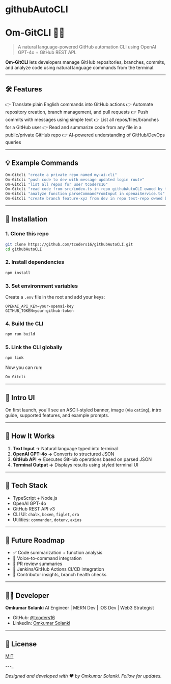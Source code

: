 # githubAutoCLI
# Om-GitCLI 🧠🚀

> A natural language-powered GitHub automation CLI using OpenAI GPT-4o + GitHub REST API.

**Om-GitCLI** lets developers manage GitHub repositories, branches, commits, and analyze code using natural language commands from the terminal.

---

## 🛠 Features

👉 Translate plain English commands into GitHub actions
👉 Automate repository creation, branch management, and pull requests
👉 Push commits with messages using simple text
👉 List all repos/files/branches for a GitHub user
👉 Read and summarize code from any file in a public/private GitHub repo
👉 AI-powered understanding of GitHub/DevOps queries

---

## 💡 Example Commands

```bash
Om-Gitcli "create a private repo named my-ai-cli"
Om-Gitcli "push code to dev with message updated login route"
Om-Gitcli "list all repos for user tcoders16"
Om-Gitcli "read code from src/index.ts in repo githubAutoCLI owned by tcoders16 on branch main"
Om-Gitcli "analyze function parseCommandFromInput in openaiService.ts"
Om-Gitcli "create branch feature-xyz from dev in repo test-repo owned by tcoders16"
```

---

## 📆 Installation

### 1. Clone this repo

```bash
git clone https://github.com/tcoders16/githubAutoCLI.git
cd githubAutoCLI
```

### 2. Install dependencies

```bash
npm install
```

### 3. Set environment variables

Create a `.env` file in the root and add your keys:

```env
OPENAI_API_KEY=your-openai-key
GITHUB_TOKEN=your-github-token
```

### 4. Build the CLI

```bash
npm run build
```

### 5. Link the CLI globally

```bash
npm link
```

Now you can run:

```bash
Om-Gitcli
```

---

## 🎨 Intro UI

On first launch, you'll see an ASCII-styled banner, image (via `catimg`), intro guide, supported features, and example prompts.

---

## 🧬 How It Works

1. **Text Input →** Natural language typed into terminal
2. **OpenAI GPT-4o →** Converts to structured JSON
3. **GitHub API →** Executes GitHub operations based on parsed JSON
4. **Terminal Output →** Displays results using styled terminal UI

---

## 🦖 Tech Stack

* TypeScript + Node.js
* OpenAI GPT-4o
* GitHub REST API v3
* CLI UI: `chalk`, `boxen`, `figlet`, `ora`
* Utilities: `commander`, `dotenv`, `axios`

---

## 🧪 Future Roadmap

* ✅ Code summarization + function analysis
* 🔢 Voice-to-command integration
* 🔢 PR review summaries
* 🔢 Jenkins/GitHub Actions CI/CD integration
* 🔢 Contributor insights, branch health checks

---

## 👨‍💻 Developer

**Omkumar Solanki**
AI Engineer | MERN Dev | iOS Dev | Web3 Strategist

* GitHub: [@tcoders16](https://github.com/tcoders16)
* LinkedIn: [Omkumar Solanki](https://linkedin.com/in/omkumar-solanki-atluxuarywxtchbusinessmandeveloper2/)

---

## 📄 License

[MIT](LICENSE)

---_

*Designed and developed with ♥ by Omkumar Solanki. Follow for updates.*
